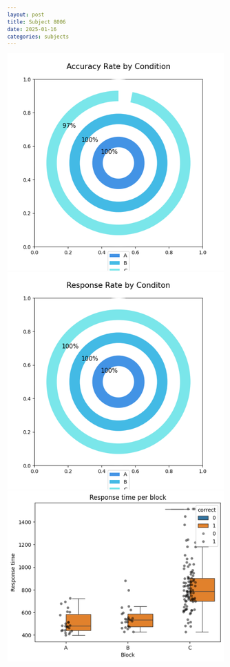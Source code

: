 ```yaml
---
layout: post
title: Subject 8006
date: 2025-01-16
categories: subjects
---
```


![](data/8006/run-22/8006_accuracy_rate.png)
![](data/8006/run-22/8006_response_rate.png)
![](data/8006/run-22/8006_rt.png)
